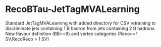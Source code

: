 RecoBTau-JetTagMVALearning
==========================
Standard JetTagMVALearning with added directory for CSV retraining to discriminate jets containing 1 B hadron from jets containing 2 B hadrons. 
New flavour definition (BB==9) and vertex categories (Reco==1 SV,RecoReco > 1 SV)
